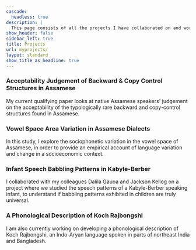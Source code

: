```yaml
---
cascade:
  headless: true
description: |
  This page consists of all the projects I have collaborated on and worked on individually. 
show_header: false
sidebar_left: true
title: Projects
url: myprojects/
layput: standard
show_title_as_headline: true
---
```


### Acceptability Judgement of Backward & Copy Control Structures in Assamese
My current qualifying paper looks at native Assamese speakers' judgement on the acceptability of the typologically rare backward and copy-control structures found in Assamese. 

### Vowel Space Area Variation in Assamese Dialects 
In this study, I explore the sociophonetic variation in the vowel space of Assamese, in order to provide an empirical account of language variation and change in a socioeconomic context. 

### Infant Speech Babbling Patterns in Kabyle-Berber
I collaborated with my colleagues Dalila Gauoa and Jackson Kellog on a project where we studied the speech patterns of a Kabyle-Berber speaking infant, to understand if babbling patterns exhibited in children are truly universal. 

### A Phonological Description of Koch Rajbongshi
I am also currently working on developing a phonological description of Koch Rajbongshi, an Indo-Aryan language spoken in parts of northeast India and Bangladesh. 